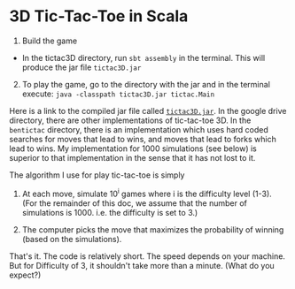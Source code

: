# 3D Tic-Tac-Toe in Scala

1. Build the game
  - In the tictac3D directory, run `sbt assembly` in the terminal. This will produce the jar file `tictac3D.jar`
2. To play the game, go to the directory with the jar and in the terminal execute:
   `java -classpath tictac3D.jar tictac.Main`

Here is a link to the compiled jar file called [`tictac3D.jar`][drive]. In the google drive directory, there are
other implementations of tic-tac-toe 3D. In the `bentictac` directory, there is an implementation which uses hard
coded searches for moves that lead to wins, and moves that lead to forks which lead to wins. My implementation 
for 1000 simulations (see below) is superior to that implementation in the sense that it has not lost to it.

The algorithm I use for play tic-tac-toe is simply 

1. At each move, simulate 10<sup>i</sup> games where i is the difficulty level (1-3). (For the remainder of this doc, we assume that the number of simulations is 1000. i.e. the difficulty is set to 3.)

2. The computer picks the move that maximizes the probability of winning (based on the simulations).

That's it. The code is relatively short. The speed depends on your machine. But
for Difficulty of 3, it shouldn't take more than a minute. (What do you
expect?)



[drive]: https://drive.google.com/open?id=0B7Ccueiur0BNbllhVExLTEExME0

